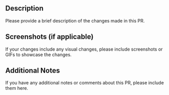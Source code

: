 ## Description
Please provide a brief description of the changes made in this PR.

## Screenshots (if applicable)
If your changes include any visual changes, please include screenshots or GIFs to showcase the changes.

## Additional Notes
If you have any additional notes or comments about this PR, please include them here.
